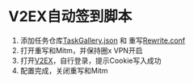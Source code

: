 # V2EX自动签到脚本

1. 添加任务仓库[TaskGallery.json](https://raw.githubusercontent.com/panghujiajia/QuantumultX/master/V2EX/TaskGallery.json) 和 重写[Rewrite.conf](https://raw.githubusercontent.com/panghujiajia/QuantumultX/master/V2EX/Rewrite.conf)
2. 打开重写和Mitm，并保持圈x VPN开启
3. 打开[V2EX](https://www.v2ex.com)，自行登录，提示Cookie写入成功
4. 配置完成，关闭重写和Mitm